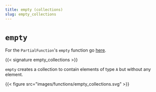 ```yaml
---
title: empty (collections)
slug: empty_collections
---
```


# `empty`

For the `PartialFunction`'s `empty` function go [here](../empty_PartialFunction).

{{< signature empty_collections >}}

`empty` creates a collection to contain elements of type `A` but without any element.

{{< figure src="images/functions/empty_collections.svg" >}}
